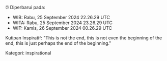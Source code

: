 ⏰ Diperbarui pada:
- WIB: Rabu, 25 September 2024 22.26.29 UTC
- WITA: Rabu, 25 September 2024 23.26.29 UTC
- WIT: Kamis, 26 September 2024 00.26.29 UTC

Kutipan Inspiratif:
"This is not the end, this is not even the beginning of the end, this is just perhaps the end of the beginning."


Kategori: inspirational

